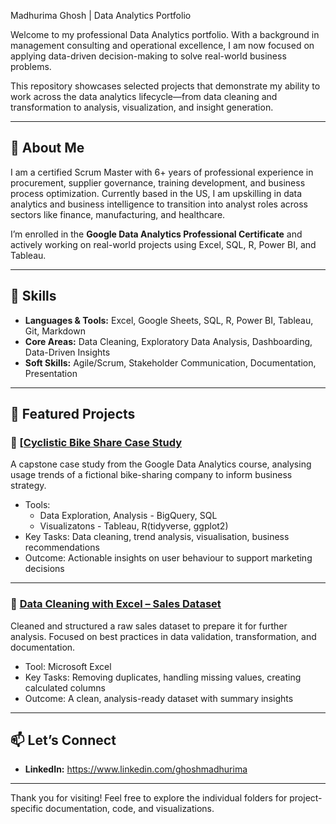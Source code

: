 Madhurima Ghosh | Data Analytics Portfolio

Welcome to my professional Data Analytics portfolio. With a background in management consulting and operational excellence, I am now focused on applying data-driven decision-making to solve real-world business problems.

This repository showcases selected projects that demonstrate my ability to work across the data analytics lifecycle—from data cleaning and transformation to analysis, visualization, and insight generation.

---

## 💼 About Me

I am a certified Scrum Master with 6+ years of professional experience in procurement, supplier governance, training development, and business process optimization. Currently based in the US, I am upskilling in data analytics and business intelligence to transition into analyst roles across sectors like finance, manufacturing, and healthcare.

I’m enrolled in the **Google Data Analytics Professional Certificate** and actively working on real-world projects using Excel, SQL, R, Power BI, and Tableau.

---

## 🧠 Skills

- **Languages & Tools:** Excel, Google Sheets, SQL, R, Power BI, Tableau, Git, Markdown
- **Core Areas:** Data Cleaning, Exploratory Data Analysis, Dashboarding, Data-Driven Insights
- **Soft Skills:** Agile/Scrum, Stakeholder Communication, Documentation, Presentation

---

## 📂 Featured Projects

### 🔹 [[Cyclistic Bike Share Case Study](https://github.com/madhurima2902/Business-Analytics-Portfolio/tree/main/Capstone%20Project%20Bike%20Ride%20Case%20Study)

A capstone case study from the Google Data Analytics course, analysing usage trends of a fictional bike-sharing company to inform business strategy.

- Tools:
  - Data Exploration, Analysis - BigQuery, SQL
  - Visualizatons - Tableau, R(tidyverse, ggplot2)
- Key Tasks: Data cleaning, trend analysis, visualisation, business recommendations
- Outcome: Actionable insights on user behaviour to support marketing decisions

---

### 🔹 [Data Cleaning with Excel – Sales Dataset](./Google-Data-Analytics/Project-1-Data-Cleaning)

Cleaned and structured a raw sales dataset to prepare it for further analysis. Focused on best practices in data validation, transformation, and documentation.

- Tool: Microsoft Excel
- Key Tasks: Removing duplicates, handling missing values, creating calculated columns
- Outcome: A clean, analysis-ready dataset with summary insights

---

## 📫 Let’s Connect

- **LinkedIn:** https://www.linkedin.com/ghoshmadhurima
  
---

Thank you for visiting! Feel free to explore the individual folders for project-specific documentation, code, and visualizations.
